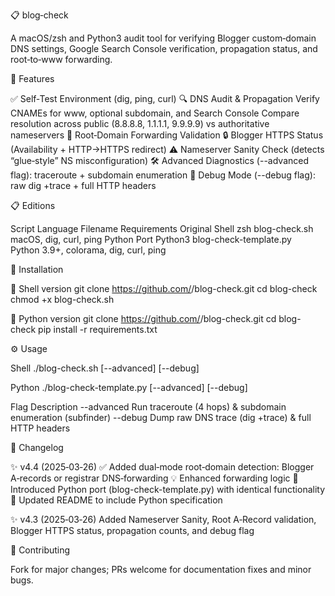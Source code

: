 📋 blog‑check

A macOS/zsh and Python3 audit tool for verifying Blogger custom‑domain DNS settings, Google Search Console verification, propagation status, and root‑to‑www forwarding.


🚀 Features

✅ Self‑Test Environment (dig, ping, curl)
🔍 DNS Audit & Propagation
Verify CNAMEs for www, optional subdomain, and Search Console
Compare resolution across public (8.8.8.8, 1.1.1.1, 9.9.9.9) vs authoritative nameservers
🔄 Root‑Domain Forwarding Validation
🔒 Blogger HTTPS Status (Availability + HTTP→HTTPS redirect)
⚠️ Nameserver Sanity Check (detects “glue‑style” NS misconfiguration)
🛠 Advanced Diagnostics (--advanced flag): traceroute + subdomain enumeration
🐞 Debug Mode (--debug flag): raw dig +trace + full HTTP headers


📋 Editions

Script	Language	Filename	Requirements
Original Shell	zsh	blog-check.sh	macOS, dig, curl, ping
Python Port	Python3	blog-check-template.py	Python 3.9+, colorama, dig, curl, ping


💾 Installation

🐚 Shell version
git clone https://github.com/<your-username>/blog-check.git
cd blog-check
chmod +x blog-check.sh

🐍 Python version
git clone https://github.com/<your-username>/blog-check.git
cd blog-check
pip install -r requirements.txt


⚙️ Usage

Shell
./blog-check.sh [--advanced] [--debug]

Python
./blog-check-template.py [--advanced] [--debug]

Flag	Description
--advanced	Run traceroute (4 hops) & subdomain enumeration (subfinder)
--debug	Dump raw DNS trace (dig +trace) & full HTTP headers


📝 Changelog

✨ v4.4 (2025‑03‑26)
✅ Added dual‑mode root‑domain detection: Blogger A‑records or registrar DNS‑forwarding
💡 Enhanced forwarding logic
🐍 Introduced Python port (blog-check-template.py) with identical functionality
📝 Updated README to include Python specification

✨ v4.3 (2025‑03‑26)
Added Nameserver Sanity, Root A‑Record validation, Blogger HTTPS status, propagation counts, and debug flag


🤝 Contributing

Fork for major changes; PRs welcome for documentation fixes and minor bugs.